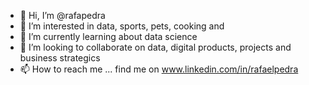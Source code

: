 - 👋 Hi, I’m @rafapedra
- 👀 I’m interested in data, sports, pets, cooking and 
- 🌱 I’m currently learning about data science
- 💞️ I’m looking to collaborate on data, digital products, projects and business strategics
- 📫 How to reach me ... find me on www.linkedin.com/in/rafaelpedra

<!---
rafapedra/rafapedra is a ✨ special ✨ repository because its `README.md` (this file) appears on your GitHub profile.
You can click the Preview link to take a look at your changes.
--->

